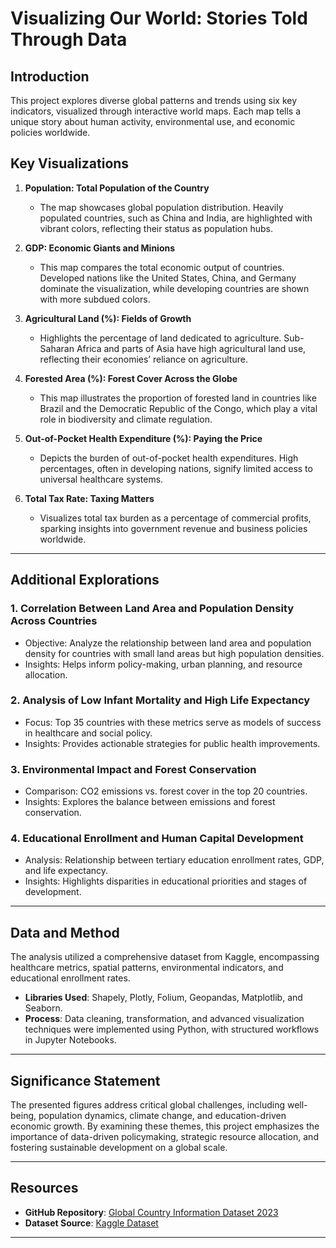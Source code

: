 # Visualizing Our World: Stories Told Through Data  

## Introduction  
This project explores diverse global patterns and trends using six key indicators, visualized through interactive world maps. Each map tells a unique story about human activity, environmental use, and economic policies worldwide.  

## Key Visualizations  

1. **Population: Total Population of the Country**  
   - The map showcases global population distribution. Heavily populated countries, such as China and India, are highlighted with vibrant colors, reflecting their status as population hubs.  

2. **GDP: Economic Giants and Minions**  
   - This map compares the total economic output of countries. Developed nations like the United States, China, and Germany dominate the visualization, while developing countries are shown with more subdued colors.  

3. **Agricultural Land (%): Fields of Growth**  
   - Highlights the percentage of land dedicated to agriculture. Sub-Saharan Africa and parts of Asia have high agricultural land use, reflecting their economies’ reliance on agriculture.  

4. **Forested Area (%): Forest Cover Across the Globe**  
   - This map illustrates the proportion of forested land in countries like Brazil and the Democratic Republic of the Congo, which play a vital role in biodiversity and climate regulation.  

5. **Out-of-Pocket Health Expenditure (%): Paying the Price**  
   - Depicts the burden of out-of-pocket health expenditures. High percentages, often in developing nations, signify limited access to universal healthcare systems.  

6. **Total Tax Rate: Taxing Matters**  
   - Visualizes total tax burden as a percentage of commercial profits, sparking insights into government revenue and business policies worldwide.  

---

## Additional Explorations  

### 1. **Correlation Between Land Area and Population Density Across Countries**  
- Objective: Analyze the relationship between land area and population density for countries with small land areas but high population densities.  
- Insights: Helps inform policy-making, urban planning, and resource allocation.  

### 2. **Analysis of Low Infant Mortality and High Life Expectancy**  
- Focus: Top 35 countries with these metrics serve as models of success in healthcare and social policy.  
- Insights: Provides actionable strategies for public health improvements.  

### 3. **Environmental Impact and Forest Conservation**  
- Comparison: CO2 emissions vs. forest cover in the top 20 countries.  
- Insights: Explores the balance between emissions and forest conservation.  

### 4. **Educational Enrollment and Human Capital Development**  
- Analysis: Relationship between tertiary education enrollment rates, GDP, and life expectancy.  
- Insights: Highlights disparities in educational priorities and stages of development.  

---

## Data and Method  
The analysis utilized a comprehensive dataset from Kaggle, encompassing healthcare metrics, spatial patterns, environmental indicators, and educational enrollment rates.  
- **Libraries Used**: Shapely, Plotly, Folium, Geopandas, Matplotlib, and Seaborn.  
- **Process**: Data cleaning, transformation, and advanced visualization techniques were implemented using Python, with structured workflows in Jupyter Notebooks.  

---

## Significance Statement  
The presented figures address critical global challenges, including well-being, population dynamics, climate change, and education-driven economic growth. By examining these themes, this project emphasizes the importance of data-driven policymaking, strategic resource allocation, and fostering sustainable development on a global scale.  

---

## Resources  
- **GitHub Repository**: [Global Country Information Dataset 2023](https://github.com/shusritavenugopal/Global-Country-Information-Dataset-2023)  
- **Dataset Source**: [Kaggle Dataset](https://www.kaggle.com/datasets/nelgiriyewithana/countries-of-the-world-2023)  

--- 
